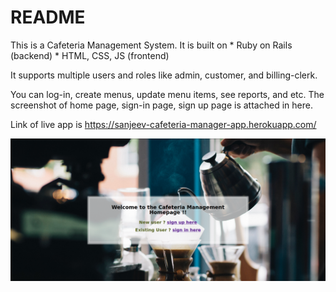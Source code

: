 # README

This is a Cafeteria Management System.
It is built on * Ruby on Rails (backend)
               * HTML, CSS, JS (frontend)
               
It supports multiple users and roles like admin, customer, and billing-clerk. 

You can log-in, create menus, update menu items, see reports, and etc.
The screenshot of home page, sign-in page, sign up page is attached in here.

Link of live app is https://sanjeev-cafeteria-manager-app.herokuapp.com/

![Home-Page](https://github.com/AMSANJEEV28/cafeteria_management/blob/main/app/assets/images/screenshots/Screenshot%20from%202021-07-13%2016-45-28.png?raw=true)

